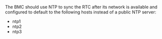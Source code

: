 The BMC should use NTP to sync the RTC after its network is available and
configured to default to the following hosts instead of a public NTP server:

* ntp1
* ntp2
* ntp3
